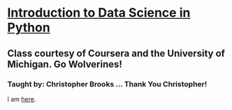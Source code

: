 # [Introduction to Data Science in Python](https://www.coursera.org/learn/python-data-analysis/home/welcome)  

## Class courtesy of Coursera and the University of Michigan. Go Wolverines!  

### Taught by: Christopher Brooks ... Thank You Christopher!

I am [here](https://www.coursera.org/learn/python-data-analysis/lecture/jTKhJ/advanced-python-objects-map).
